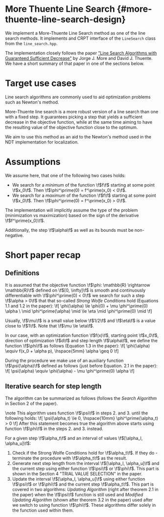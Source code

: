 More Thuente Line Search {#more-thuente-line-search-design}
========================

We implement a More-Thuente Line Search method as one of the line search methods. It implements and CRPT interface of the `LineSearch` class from the `line_search.hpp`.

The implementation closely follows the paper ["Line Search Algorithms with Guaranteed Sufficient Decrease"][1] by Jorge J. More and David J. Thuente. We have a short summary of that paper in one of the sections below.

# Target use cases
Line search algorithms are commonly used to aid optimization problems such as Newton's method.

More-Thuente line search is a more robust version of a line search than one with a fixed step. It guarantees picking a step that yields a sufficient decrease in the objective function, while at the same time aiming to have the resulting value of the objective function close to the optimum.

We aim to use this method as an aid to the Newton's method used in the NDT implementation for localization.

# Assumptions
We assume here, that one of the following two cases holds:
- We search for a *minimum* of the function \f$f\f$ starting at some point \f$x_0\f$. Then \f$\phi^\prime(0) = f^\prime(x_0) < 0\f$.
- We search for a *maximum* of the function \f$f\f$ starting at some point \f$x_0\f$. Then \f$\phi^\prime(0) = f^\prime(x_0) > 0\f$.

The implementation will implicitly assume the type of the problem (minimization vs maximization) based on the sign of the derivative \f$f^\prime(x_0)\f$. 

Additionally, the step \f$\alpha\f$ as well as its bounds must be non-negative. 

# Short paper recap
## Definitions
It is assumed that the objective function \f$\phi: \mathbb{R} \rightarrow \mathbb{R}\f$ defined on \f$[0, \infty]\f$ is smooth and continuously differentiable with \f$\phi^\prime(0) < 0\f$ we search for such a step \f$\alpha > 0\f$ that that so-called *Strong Wolfe Conditions* hold (Equations 1.1 and 1.2 in the paper):
\f[
    \phi(\alpha) \le \phi(0) + \mu \phi^\prime(0) \alpha \\
    \mid \phi^\prime(\alpha) \mid \le \eta \mid \phi^\prime(0) \mid
\f]

Usually, \f$\mu\f$ is a small value below \f$1/2\f$ and \f$\eta\f$ is a value close to \f$1\f$. Note that \f$\mu \le \eta\f$. 

In our case, with an optimization function \f$f(x)\f$, starting point \f$x_0\f$, direction of optimization \f$d\f$ and step length \f$\alpha\f$, we define the function \f$\phi\f$ as follows (Equation 1.3 in the paper):
\f[
    \phi(\alpha) \equiv f(x_0 + \alpha p), \hspace{5mm} \alpha \geq 0
\f]

During the procedure we make use of an auxiliary function \f$\psi(\alpha)\f$ defined as follows (just before Equation. 2.1 in the paper): 
\f[
  \psi(\alpha) \equiv \phi(\alpha) - \mu \phi^\prime(0) \alpha
\f]

## Iterative search for step length

The algorithm can be summarized as follows (follows the *Search Algorithm* in Section 2 of the paper).

\note This algorithm uses function \f$\psi\f$ in steps 2. and 3. until the following holds:
\f[
    \psi(\alpha_t) \le 0, \hspace{10mm} \phi^\prime(\alpha_t) > 0
\f]
After this statement becomes true the algorithm above starts using function \f$\phi\f$ in the steps 2. and 3. instead. 

For a given step \f$\alpha_t\f$ and an interval of values \f$[\alpha_l, \alpha_u]\f$: 
1. Check if the Strong Wolfe Conditions hold for \f$\alpha_t\f$. If they do - terminate the procedure with \f$\alpha_t\f$ as the result.
2. Generate next step length from the interval \f$[\alpha_l, \alpha_u]\f$ and the current step using either function \f$\psi\f$ or \f$\phi\f$. This part is shown in the Section 4 "TRIAL VALUE SELECTION" in the paper.
3. Update the interval \f$[\alpha_l, \alpha_u]\f$ using either function \f$\psi\f$ or \f$\phi\f$ and the current step \f$\alpha_t\f$. This part is covered in two algorithms: *Updating Algorithm* (right after theorem 2.1 in the paper) when the \f$\psi\f$ function is still used and *Modified Updating Algorithm* (shown after theorem 3.2 in the paper) used after we switch to using function \f$\phi\f$. These algorithms differ solely in the function used within them.

[1]: https://www.ii.uib.no/~lennart/drgrad/More1994.pdf
